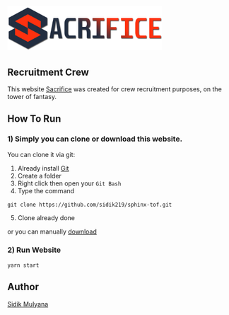 # <img src="https://github.com/sidik219/sphinx-tof/blob/main/src/assets/logo-guild.png" width="350" height="100" />

## Recruitment Crew

This website [Sacrifice](https://sidik219.github.io/sphinx-tof) was created for crew recruitment purposes, on the tower of fantasy.

## How To Run

### 1) Simply you can clone or download this website.

You can clone it via git:

1. Already install [Git](https://git-scm.com/downloads)
2. Create a folder
3. Right click then open your `Git Bash`
4. Type the command
```
git clone https://github.com/sidik219/sphinx-tof.git
```
5. Clone already done

or you can manually [download](https://github.com/sidik219/sphinx-tof/archive/refs/heads/main.zip)

### 2) Run Website

```
yarn start
```

## Author

[Sidik Mulyana](https://github.com/sidik219) 